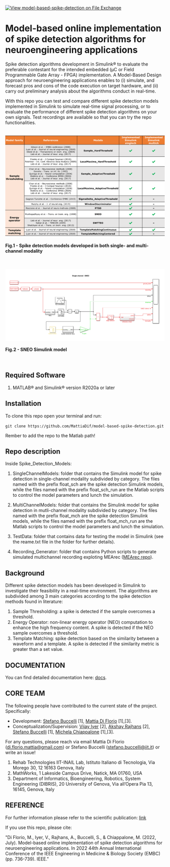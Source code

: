[![View model-based-spike-detection on File Exchange](https://www.mathworks.com/matlabcentral/images/matlab-file-exchange.svg)](https://www.mathworks.com/matlabcentral/fileexchange/105670-model-based-spike-detection)

# Model-based online implementation of spike detection algorithms for neuroengineering applications

Spike detection algorithms development in Simulink® to evaluate the preferable contestant for the intended embedded (µC or Field Programmable Gate Array - FPGA) implementation. A Model-Based Design approach for neuroengineering applications enables to (i) simulate, and forecast pros and cons of the code execution on target hardware, and (ii) carry out preliminary analysis about the algorithms conduct in real-time.

With this repo you can test and compare different spike detection models implemented in Simulink to simulate real-time signal processing, or to evaluate the performance of different spike detection algorithms on your own signals. Test recordings are available so that you can try the repo functionalities. 

<br />

<img src="https://github.com/MattiaDif/model-based-spike-detection/blob/main/img/models.png?raw=true" width="800">

<p>
    <b>Fig.1 - Spike detection models developed in both single- and multi-channel modality</b></figcaption>
</p>

<br />
<br />

<img src="https://github.com/MattiaDif/model-based-spike-detection/blob/main/img/SNEO.png?raw=true" width="800">

<p>
    <b>Fig.2 - SNEO Simulink model</b></figcaption>
</p>

<br />

## Required Software

1. MATLAB® and Simulink® version R2020a or later


## Installation

To clone this repo open your terminal and run:

`git clone https://github.com/MattiaDif/model-based-spike-detection.git`

Rember to add the repo to the Matlab path!

## Repo description

Inside Spike_Detection_Models:

1. SingleChannelModels: folder that contains the Simulink model for spike detection in single-channel modality subdivided by category. The files named with the prefix float_sch are the spike detection Simulink models, while the files named with the prefix float_sch_run are the Matlab scripts to control the model parameters and lunch the simulation.

2. MultiChannelModels: folder that contains the Simulink model for spike detection in mutli-channel modality subdivided by category. The files named with the prefix float_mch are the spike detection Simulink models, while the files named with the prefix float_mch_run are the Matlab scripts to control the model parameters and lunch the simulation.

3. TestData: folder that contains data for testing the model in Simulink (see the reame.txt file in the folder for further details).

4. Recording_Generator: folder that contains Python scripts to generate simulated multichannel recording exploting MEArec ([MEArec repo](https://github.com/alejoe91/MEArec.git)).


## Background

Different spike detection models has been developed in Simulink to investigate their feasibility in a real-time environment. The algorithms are subdivided among 3 main categories according to the spike detection methods found in literature:
1. Sample Thresholding: a spike is detected if the sample overcomes a threshold.
2. Energy Operator: non-linear energy operator (NEO) computation to enhance the high frequency content. A spike is detected if the NEO sample overcomes a threshold.
3. Template Matching: spike detection based on the similarity between a waveform and a template. A spike is detected if the similarity metric is greater than a set value.


## DOCUMENTATION

You can find detailed documentation here: [docs](https://mattia-di-florio.gitbook.io/model-based-spike-detection/).


## CORE TEAM
The following people have contributed to the current state of the project. Specifically:
- Development: [Stefano Buccelli](https://www.iit.it/it/people-details/-/people/stefano-buccelli) [1], [Mattia Di Florio](https://rubrica.unige.it/personale/UUZFUllo) [1],[3].
- Conceptualization/Supervision: [Vijay Iyer](https://www.mathworks.com/matlabcentral/profile/authors/6910229) [2], [Akshay Rajhans](https://www.mathworks.com/matlabcentral/profile/authors/4409783) [2], [Stefano Buccelli](https://www.iit.it/it/people-details/-/people/stefano-buccelli) [1], [Michela Chiappalone](https://rubrica.unige.it/personale/UkNHWlNg) [1],[3].

For any questions, please reach via email Mattia Di Florio (di.florio.mattia@gmail.com) or Stefano Buccelli (stefano.buccelli@iit.it) or write an issue!

1. Rehab Technologies IIT-INAIL Lab, Istituto Italiano di Tecnologia, Via Morego 30, 12 16163 Genova, Italy
2. MathWorks, 1 Lakeside Campus Drive, Natick, MA 01760, USA
3. Department of Informatics, Bioengineering, Robotics, System Engineering (DIBRIS), 20 University of Genova, Via all’Opera Pia 13, 16145, Genova, Italy


## REFERENCE
For further information please refer to the scientific publication: [link](https://doi.org/10.1109/EMBC48229.2022.9871444)

If you use this repo, please cite:

"Di Florio, M., Iyer, V., Rajhans, A., Buccelli, S., & Chiappalone, M. (2022, July). Model-based online implementation of spike detection algorithms for neuroengineering applications. In 2022 44th Annual International Conference of the IEEE Engineering in Medicine & Biology Society (EMBC) (pp. 736-739). IEEE."

